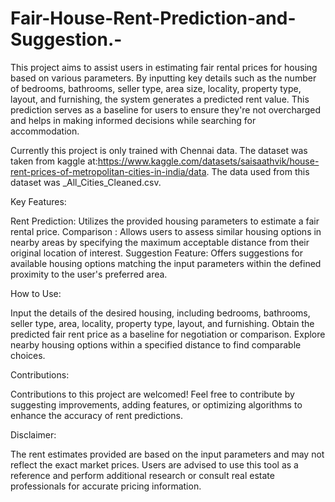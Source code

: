 # Fair-House-Rent-Prediction-and-Suggestion.-
This project aims to assist users in estimating fair rental prices for housing based on various parameters.
By inputting key details such as the number of bedrooms, bathrooms, seller type, area size, locality, property type, layout, and furnishing, the system generates a predicted rent value. This prediction serves as a baseline for users to ensure they're not overcharged and helps in making informed decisions while searching for accommodation. 

Currently this project is only trained with Chennai data.
The dataset was taken from kaggle at:https://www.kaggle.com/datasets/saisaathvik/house-rent-prices-of-metropolitan-cities-in-india/data.
The data used from this dataset was _All_Cities_Cleaned.csv.

Key Features:

Rent Prediction: Utilizes the provided housing parameters to estimate a fair rental price.
Comparison : Allows users to assess similar housing options in nearby areas by specifying the maximum acceptable distance from their original location of interest.
Suggestion Feature: Offers suggestions for available housing options matching the input parameters within the defined proximity to the user's preferred area.

How to Use:

Input the details of the desired housing, including bedrooms, bathrooms, seller type, area, locality, property type, layout, and furnishing.
Obtain the predicted fair rent price as a baseline for negotiation or comparison.
Explore nearby housing options within a specified distance to find comparable choices.


Contributions:

Contributions to this project are welcomed! Feel free to contribute by suggesting improvements, adding features, or optimizing algorithms to enhance the accuracy of rent predictions.

Disclaimer:

The rent estimates provided are based on the input parameters and may not reflect the exact market prices. Users are advised to use this tool as a reference and perform additional research or consult real estate professionals for accurate pricing information.
